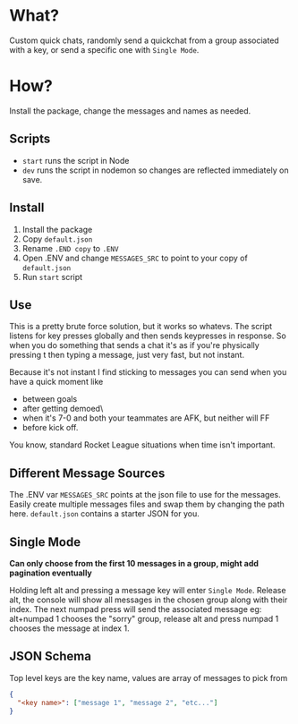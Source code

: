 # What?

Custom quick chats, randomly send a quickchat from a group associated with a key, or send a specific one with `Single Mode`.

# How?

Install the package, change the messages and names as needed.

## Scripts

- `start` runs the script in Node
- `dev` runs the script in nodemon so changes are reflected immediately on save.

## Install

1. Install the package
2. Copy `default.json`
3. Rename `.END copy` to `.ENV`
4. Open .ENV and change `MESSAGES_SRC` to point to your copy of `default.json`
5. Run `start` script

## Use

This is a pretty brute force solution, but it works so whatevs. The script listens for key presses globally and then sends keypresses in response. So when you do something that sends a chat it's as if you're physically pressing t then typing a message, just very fast, but not instant.

Because it's not instant I find sticking to messages you can send when you have a quick moment like

- between goals
- after getting demoed\
- when it's 7-0 and both your teammates are AFK, but neither will FF
- before kick off.

You know, standard Rocket League situations when time isn't important.

## Different Message Sources

The .ENV var `MESSAGES_SRC` points at the json file to use for the messages. Easily create multiple messages files and swap them by changing the path here. `default.json` contains a starter JSON for you.

## Single Mode

**Can only choose from the first 10 messages in a group, might add pagination eventually**

Holding left alt and pressing a message key will enter `Single Mode`. Release alt, the console will show all messages in the chosen group along with their index. The next numpad press will send the associated message
eg: alt+numpad 1 chooses the "sorry" group, release alt and press numpad 1 chooses the message at index 1.

## JSON Schema

Top level keys are the key name, values are array of messages to pick from

```json
{
  "<key name>": ["message 1", "message 2", "etc..."]
}
```
